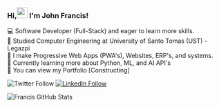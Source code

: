 ### Hi,<img src="https://raw.githubusercontent.com/MartinHeinz/MartinHeinz/master/wave.gif" width="25px"> I'm John Francis! 

 💻 Software Developer (Full-Stack) and eager to learn more skills. <br/>
 📖 Studied Computer Engineering at University of Santo Tomas (UST) - Legazpi <br/>
 📲 I make Progressive Web Apps (PWA's), Websites, ERP's, and systems. <br/>
 🤔 Currently learning more about Python, ML, and AI API's <br/>
 💬 You can view my Portfolio [Constructing] <br/>

![Twitter Follow](https://img.shields.io/twitter/follow/johnfrancistm?label=Twitter%20&style=social)
[![LinkedIn Follow](https://img.shields.io/badge/LinkedIn-Follow-blue?style=social&logo=linkedin)](https://www.linkedin.com/in/john-francis-tamondong-866055232/)




![Francis GitHub Stats](https://github-readme-stats.vercel.app/api?username=fraanciisq&show_icons=true&theme=radical)

